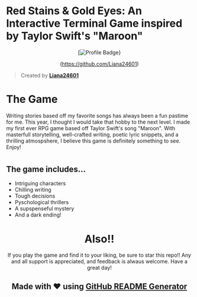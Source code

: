 # Red Stains & Gold Eyes: An Interactive Terminal Game inspired by Taylor Swift's "Maroon"

<div align="center">

[![Profile Badge](https://img.shields.io/badge/Profile-Liana24601-blue?style=for-the-badge&logo=github)}

(https://github.com/Liana24601)

</div>

> Created by **[Liana24601](https://github.com/Liana24601)**

#

# The Game

Writing stories based off my favorite songs has always been a fun pastime for me. This year, I thought I would take that hobby to the next level. I made my first ever RPG game based off Taylor Swift's song "Maroon". With masterfull storytelling, well-crafted writing, poetic lyric snippets, and a thrilling atmospshere, I believe this game is definitely something to see. Enjoy!

#

## The game includes...

- Intriguing characters
- Chilling writing
- Tough decisions
- Pyschological thrillers
- A supspenseful mystery
- And a dark ending!

<div align="center">

#

# Also!!

If you play the game and find it to your liking, be sure to star this repo!! Any and all support is appreciated, and feedback is alwaus welcome. Have a great day!

## Made with ❤️ using [GitHub README Generator](https://github.com/username/readme-generator)


</div>
